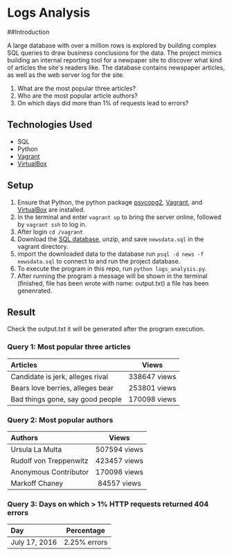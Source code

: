 # Logs Analysis 

##Introduction

A large database with over a million rows is explored by building complex SQL queries to draw business conclusions for the data. The project mimics building an internal reporting tool for a newpaper site to discover what kind of articles the site's readers like. The database contains newspaper articles, as well as the web server log for the site.

1. What are the most popular three articles?
2. Who are the most popular article authors?
3. On which days did more than 1% of requests lead to errors?

## Technologies Used

* SQL
* Python
* [Vagrant](https://www.vagrantup.com/)
* [VirtualBox](https://www.virtualbox.org/)

## Setup

1. Ensure that Python, the python package [psycopg2](https://pypi.python.org/pypi/psycopg2), [Vagrant](https://www.vagrantup.com/), and [VirtualBox](https://www.virtualbox.org/) are installed.
2. In the terminal and enter `vagrant up` to bring the server online, followed by `vagrant ssh` to log in.
3. After login `cd /vagrant`
3. Download the [SQL database](https://d17h27t6h515a5.cloudfront.net/topher/2016/August/57b5f748_newsdata/newsdata.zip), unzip, and save `newsdata.sql` in the vagrant directory.
4. import the downloaded data to the database run `psql -d news -f newsdata.sql` to connect to and run the project database.
5. To execute the program in this repo, run `python logs_analysis.py`.
6. After running the program a message will be shown in the terminal (finished, file has been wrote with name: output.txt) a file has been genenrated.


## Result

Check the output.txt it will be generated after the program execution.

### Query 1: Most popular three articles

| Articles  | Views 
| :------------ |:---------------:
| Candidate is jerk, alleges rival     | 338647 views 
| Bears love berries, alleges bear     | 253801 views     
|  Bad things gone, say good people | 170098 views

### Query 2: Most popular authors

| Authors  | Views 
| :------------ |:---------------:
| Ursula La Multa     | 507594 views 
| Rudolf von Treppenwitz     | 423457 views     
|  Anonymous Contributor | 170098 views
|  Markoff Chaney | 84557 views

### Query 3: Days on which > 1% HTTP requests returned 404 errors

| Day  | Percentage  
| :------------ |:---------------:
| July 17, 2016     | 2.25% errors 


       